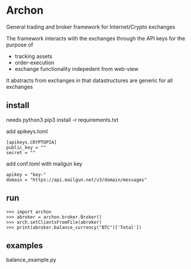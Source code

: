 # Archon

General trading and broker framework for Internet/Crypto exchanges

The framework interacts with the exchanges through the API keys for the purpose of 

* tracking assets
* order-execution
* exchange functionality indepedent from web-view 

It abstracts from exchanges in that datastructures are generic for all exchanges

## install 

needs python3 
pip3 install -r requirements.txt

add apikeys.toml
```
[apikeys.CRYPTOPIA]
public_key = ""
secret = ""
```

add conf.toml with mailgun key

```
apikey = "key-"
domain = "https://api.mailgun.net/v3/domain/messages"
```

## run

```
>>> import archon
>>> abroker = archon.broker.Broker()
>>> arch.setClientsFromFile(abroker)
>>> print(abroker.balance_currency("BTC")['Total'])
```

## examples

balance_example.py
